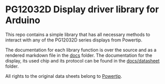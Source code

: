 # PG12032D Display driver library for Arduino

This repo contains a simple library that has all necessary methods to interact with any of the PG12032D series displays from Powertip.

The documentation for each library function is over the source and as a rendered markdown file in the [docs](docs/API.md) folder.
The documentation for the display, its used chip and its protocol can be found in the [docs/datasheet](docs/datasheets//README.md) folder.

All rights to the original data sheets belong to [Powertip](https://www.powertip.com.tw/index.php).
